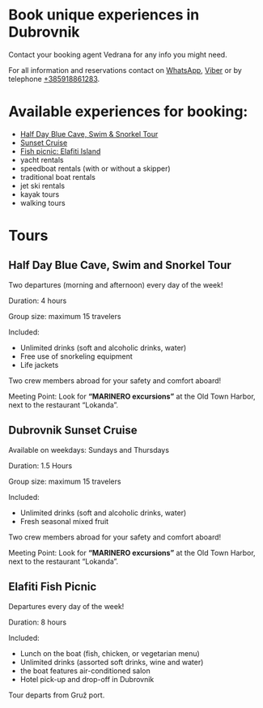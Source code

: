 # Book unique experiences in Dubrovnik

Contact your booking agent Vedrana for any info you might need. 

For all information and reservations contact on [WhatsApp](https://wa.me/+385918861283), [Viber](viber://chat/?number=%2B385918861283) or by telephone [+385918861283](tel:+385918861283).

# Available experiences for booking:
* [Half Day Blue Cave, Swim & Snorkel Tour](#half-day-blue-cave-swim-and-snorkel-tour)
* [Sunset Cruise](#dubrovnik-sunset-cruise)
* [Fish picnic: Elafiti Island](#elafiti-fish-picnic)
* yacht rentals
* speedboat rentals (with or without a skipper)
* traditional boat rentals
* jet ski rentals
* kayak tours
* walking tours

# Tours
## Half Day Blue Cave, Swim and Snorkel Tour
Two departures (morning and afternoon) every day of the week!

Duration: 4 hours 

Group size: maximum 15 travelers

Included:
* Unlimited drinks (soft and alcoholic drinks, water)
* Free use of snorkeling equipment
* Life jackets

Two crew members abroad for your safety and comfort aboard! 

Meeting Point: Look for **“MARINERO excursions”** at the Old Town Harbor, next to the restaurant “Lokanda”.

## Dubrovnik Sunset Cruise
Available on weekdays: Sundays and Thursdays

Duration: 1.5 Hours

Group size: maximum 15 travelers

Included:
* Unlimited drinks (soft and alcoholic drinks, water)
* Fresh seasonal mixed fruit

Two crew members abroad for your safety and comfort aboard!

Meeting Point: Look for **“MARINERO excursions”** at the Old Town Harbor, next to the restaurant “Lokanda”.

## Elafiti Fish Picnic
Departures every day of the week!

Duration: 8 hours 

Included:
* Lunch on the boat (fish, chicken, or vegetarian menu)
* Unlimited drinks (assorted soft drinks, wine and water)
* the boat features air-conditioned salon
* Hotel pick-up and drop-off in Dubrovnik

Tour departs from Gruž port.
